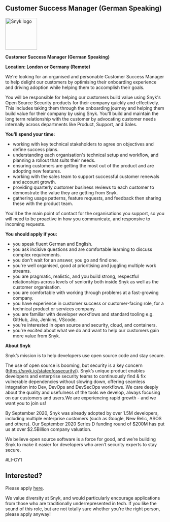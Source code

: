 Customer Success Manager (German Speaking)
---

<img src="https://res.cloudinary.com/snyk/image/upload/v1537345894/press-kit/brand/logo-black.png" width="100" alt="Snyk logo" />

<p><strong>Customer Success Manager (German Speaking)</strong></p>
<p><strong>Location: London or Germany (Remote)</strong></p>
<p><span style="font-weight: 400;">We're looking for an organised and personable Customer Success Manager to help delight our customers by optimising their onboarding experience and driving adoption while helping them to accomplish their goals.&nbsp;</span></p>
<p><span style="font-weight: 400;">You will be responsible for helping our customers build value using Snyk's Open Source Security products for their company quickly and effectively. This includes taking them through the onboarding journey and helping them build value for their company by using Snyk. You'll build and maintain the long term relationship with the customer by advocating customer needs internally across departments like Product, Support, and Sales.&nbsp;</span></p>
<p><strong>You’ll spend your time:</strong></p>
<ul>
<li style="font-weight: 400;"><span style="font-weight: 400;">working with key technical stakeholders to agree on objectives and define success plans.&nbsp;</span></li>
<li style="font-weight: 400;"><span style="font-weight: 400;">understanding each organisation's technical setup and workflow, and planning a rollout that suits their needs.&nbsp;</span></li>
<li style="font-weight: 400;"><span style="font-weight: 400;">ensuring customers are getting the most out of the product and are adopting new features.</span></li>
<li style="font-weight: 400;"><span style="font-weight: 400;">working with the sales team to support successful customer renewals and account growth.&nbsp;</span></li>
<li style="font-weight: 400;"><span style="font-weight: 400;">providing quarterly customer business reviews to each customer to demonstrate the value they are getting from Snyk.&nbsp;</span></li>
<li style="font-weight: 400;"><span style="font-weight: 400;">gathering usage patterns, feature requests, and feedback then sharing these with the product team.&nbsp;</span></li>
</ul>
<p><span style="font-weight: 400;">You'll be the main point of contact for the organisations you support, so you will need to be proactive in how you communicate, and responsive to incoming requests.&nbsp;</span></p>
<p><strong>You should apply if you:</strong></p>
<ul>
<li style="font-weight: 400;"><span style="font-weight: 400;">you speak fluent German and English.</span></li>
<li style="font-weight: 400;"><span style="font-weight: 400;">you ask incisive questions and are comfortable learning to discuss complex requirements.&nbsp;</span></li>
<li style="font-weight: 400;"><span style="font-weight: 400;">you don't wait for an answer, you go and find one.&nbsp;</span></li>
<li style="font-weight: 400;"><span style="font-weight: 400;">you're well organised, good at prioritising and juggling multiple work streams.&nbsp;</span></li>
<li style="font-weight: 400;"><span style="font-weight: 400;">you are pragmatic, realistic, and you build strong, respectful relationships across levels of seniority both inside Snyk as well as the customer organisation.&nbsp;</span></li>
<li style="font-weight: 400;"><span style="font-weight: 400;">you are comfortable with working through problems at a fast-growing company.&nbsp;</span></li>
<li style="font-weight: 400;"><span style="font-weight: 400;">you have experience in customer success or customer-facing role, for a technical product or services company.&nbsp;</span></li>
<li style="font-weight: 400;"><span style="font-weight: 400;">you are familiar with developer workflows and standard tooling e.g. GitHub, Jira, Jenkins, VScode.</span></li>
<li style="font-weight: 400;"><span style="font-weight: 400;">you're interested in open source and security, cloud, and containers.&nbsp;</span></li>
<li style="font-weight: 400;"><span style="font-weight: 400;">you're excited about what we do and want to help our customers gain more value from Snyk.</span></li>
</ul>
<p><strong>About Snyk</strong></p>
<p>Snyk’s mission is to help developers use open source code and stay secure.</p>
<p>The use of open source is booming, but security is a key concern (<a class="c-link" href="https://snyk.io/stateofossecurity/" target="_blank" data-stringify-link="https://snyk.io/stateofossecurity/" data-sk="tooltip_parent">https://snyk.io/stateofossecurity/</a>). Snyk’s unique product enables developers and enterprise security teams to continuously find &amp; fix vulnerable dependencies without slowing down, offering seamless integration into Dev, DevOps and DevSecOps workflows. We care deeply about the quality and usefulness of the tools we develop, always focusing on our customers and users.We are experiencing rapid growth - and we want you to join us!</p>
<p>By September 2020, Snyk was already adopted by over 1.5M developers, including multiple enterprise customers (such as Google, New Relic, ASOS and others). Our September 2020 Series D funding round of $200M has put us at over $2.5Billion company valuation.</p>
<p>We believe open source software is a force for good, and we’re building Snyk to make it easier for developers who aren’t security experts to stay secure.</p>
<p>#LI-CY1</p>

Interested?
---

Please apply [here](https://boards.greenhouse.io/snyk/jobs/4915841002#app).

We value diversity at Snyk, and would particularly encourage applications from those who are traditionally underrepresented in tech.
If you like the sound of this role, but are not totally sure whether you’re the right person, please apply anyway!

